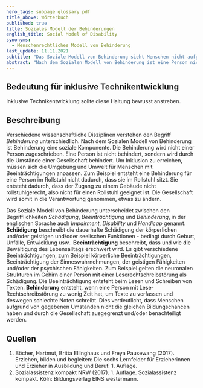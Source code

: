 ```yaml
---
hero_tags: subpage glossary pdf
title_above: Wörterbuch
published: true
title: Soziales Modell der Behinderungen
english_title: Social Model of Disability
synonyms:
  - Menschenrechtliches Modell von Behinderung
last_update: 11.11.2021
subtitle: "Das Soziale Modell von Behinderung sieht Menschen nicht aufgrund ihrer körperlichen oder geistigen Einschränkungen als behindert an, sondern aufgrund von Barrieren in Gesellschaft und Umwelt."
abstract: "Nach dem Sozialen Modell von Behinderung ist eine Person nicht behindert, sondern die Umgebung behindert die Person. Zum Beispiel sind Treppen für einen Menschen im Rollstuhl behindernd. Die Lösung ist eine Rampe oder ein Aufzug, dann spielt es – um nach oben oder unten zu kommen – keine Rolle, ob jemand gehen kann oder nicht."
---
```


## Bedeutung für inklusive Technikentwicklung

Inklusive Technikentwicklung sollte diese Haltung bewusst anstreben.

## Beschreibung

Verschiedene wissenschaftliche Disziplinen verstehen den Begriff _Behinderung_ unterschiedlich. Nach dem Sozialen Modell von Behinderung ist Behinderung eine soziale Komponente. Die Behinderung wird nicht einer Person zugeschrieben. Eine Person ist nicht behindert, sondern wird durch die Umstände einer Gesellschaft behindert. Um Inklusion zu erreichen, müssen sich die Umgebung und Umwelt für Menschen mit Beeinträchtigungen anpassen. Zum Beispiel entsteht eine Behinderung für eine Person im Rollstuhl nicht dadurch, dass sie im Rollstuhl sitzt. Sie entsteht dadurch, dass der Zugang zu einem Gebäude nicht rollstuhlgerecht, also nicht für einen Rollstuhl geeignet ist. Die Gesellschaft wird somit in die Verantwortung genommen, etwas zu ändern. 

Das Soziale Modell von Behinderung unterscheidet zwischen den Begrifflichkeiten _Schädigung_, _Beeinträchtigung_ und _Behinderung_, in der englischen Sprache auch _Impairment_, _Disability_ und _Handicap_ genannt. 
**Schädigung** beschreibt die dauerhafte Schädigung der körperlichen und/oder geistigen und/oder seelischen Funktionen - bedingt durch Geburt, Unfälle, Entwicklung usw.. **Beeinträchtigung** beschreibt, dass und wie die Bewältigung des Lebensalltags erschwert wird. Es gibt verschiedene Beeinträchtigungen, zum Beispiel körperliche Beeinträchtigungen, Beeinträchtigung der Sinneswahrnehmungen, der geistigen Fähigkeiten und/oder der psychischen Fähigkeiten. Zum Beispiel gelten die neuronalen Strukturen im Gehirn einer Person mit einer Leserechtschreibstörung als Schädigung. Die Beeinträchtigung entsteht beim Lesen und Schreiben von Texten. **Behinderung** entsteht, wenn eine Person mit Lese-Rechtschreibstörung zu wenig Zeit hat, um Texte zu verfassen und deswegen schlechte Noten schreibt. Dies verdeutlicht, dass Menschen aufgrund von gegebenen Umständen nicht die gleichen Bildungschancen haben und durch die Gesellschaft ausgegrenzt und/oder benachteiligt werden.


## Quellen

1. Böcher, Hartmut, Britta Ellinghaus und Freya Pausewang (2017). Erziehen, bilden und begleiten: Die sechs Lernfelder für Erzieherinnen und Erzieher in Ausbildung und Beruf. 1. Auflage.
2. Sozialassistenz kompakt NRW (2017). 1. Auflage. Sozialassistenz kompakt. Köln: Bildungsverlag EINS westermann.
